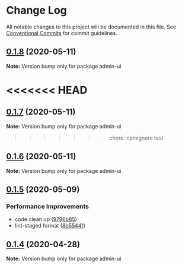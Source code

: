 # Change Log

All notable changes to this project will be documented in this file.
See [Conventional Commits](https://conventionalcommits.org) for commit guidelines.

## [0.1.8](https://github.com/aceHubert/vue-async/compare/admin-ui@0.1.6...admin-ui@0.1.8) (2020-05-11)

**Note:** Version bump only for package admin-ui





<<<<<<< HEAD
=======
## [0.1.7](https://github.com/aceHubert/vue-async/compare/admin-ui@0.1.6...admin-ui@0.1.7) (2020-05-11)

**Note:** Version bump only for package admin-ui





>>>>>>> chore: npmignore test
## [0.1.6](https://github.com/aceHubert/vue-async/compare/admin-ui@0.1.5...admin-ui@0.1.6) (2020-05-11)

**Note:** Version bump only for package admin-ui





## [0.1.5](https://github.com/aceHubert/vue-async/compare/admin-ui@0.1.4...admin-ui@0.1.5) (2020-05-09)


### Performance Improvements

* code clean up ([9796b85](https://github.com/aceHubert/vue-async/commit/9796b85a6e6f7d19e05322e66c63314630704074))
* lint-staged format ([8b5544f](https://github.com/aceHubert/vue-async/commit/8b5544f14e058ec82ee6d80b5c8e2ee974d1ab9a))





## [0.1.4](https://github.com/aceHubert/vue-async/compare/admin-ui@0.1.3...admin-ui@0.1.4) (2020-04-28)

**Note:** Version bump only for package admin-ui
